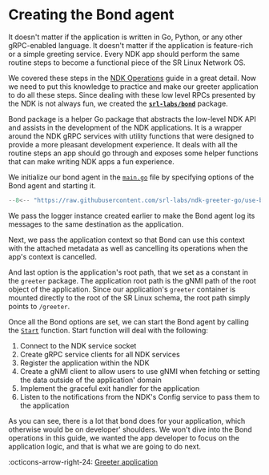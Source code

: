 # Creating the Bond agent

It doesn't matter if the application is written in Go, Python, or any other gRPC-enabled language. It doesn't matter if the application is feature-rich or a simple greeting service. Every NDK app should perform the same routine steps to become a functional piece of the SR Linux Network OS.

We covered these steps in the [NDK Operations](../../../operations.md) guide in a great detail. Now we need to put this knowledge to practice and make our greeter application to do all these steps. Since dealing with these low level RPCs presented by the NDK is not always fun, we created the [**`srl-labs/bond`**][bond-repo] package.

Bond package is a helper Go package that abstracts the low-level NDK API and assists in the development of the NDK applications. It is a wrapper around the NDK gRPC services with utility functions that were designed to provide a more pleasant development experience. It deals with all the routine steps an app should go through and exposes some helper functions that can make writing NDK apps a fun experience.

We initialize our bond agent in the [`main.go`][main-go] file by specifying options of the Bond agent and starting it.

```{.go .code-scroll-lg}
--8<-- "https://raw.githubusercontent.com/srl-labs/ndk-greeter-go/use-bond-agent/main.go:main-init-bond-agent"
```

We pass the logger instance created earlier to make the Bond agent log its messages to the same destination as the application.

Next, we pass the application context so that Bond can use this context with the attached metadata as well as cancelling its operations when the app's context is cancelled.

And last option is the application's root path, that we set as a constant in the `greeter` package. The application root path is the gNMI path of the root object of the application. Since our application's `greeter` container is mounted directly to the root of the SR Linux schema, the root path simply points to `/greeter`.

Once all the Bond options are set, we can start the Bond agent by calling the [`Start`][bond-pkg-start-fn] function. Start function will deal with the following:

1. Connect to the NDK service socket
2. Create gRPC service clients for all NDK services
3. Register the application within the NDK
4. Create a gNMI client to allow users to use gNMI when fetching or setting the data outside of the application' domain
5. Implement the graceful exit handler for the application
6. Listen to the notifications from the NDK's Config service to pass them to the application

As you can see, there is a lot that bond does for your application, which otherwise would be on developer' shoulders. We won't dive into the Bond operations in this guide, we wanted the app developer to focus on the application logic, and that is what we are going to do next.

:octicons-arrow-right-24: [Greeter application](app.md)

[bond-repo]: https://github.com/srl-labs/bond
[main-go]: https://github.com/srl-labs/ndk-greeter-go/blob/use-bond-agent/main.go
[bond-pkg-start-fn]: https://pkg.go.dev/github.com/srl-labs/bond#Agent.Start
